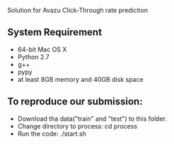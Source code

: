 Solution for Avazu Click-Through rate prediction


System Requirement
------------------
- 64-bit Mac OS X
- Python 2.7
- g++
- pypy
- at least 8GB memory and 40GB disk space

To reproduce our submission:
-------------------
- Download tha data("train" and "test") to this folder.
- Change directory to process:
	cd process
- Run the code:
	./start.sh
